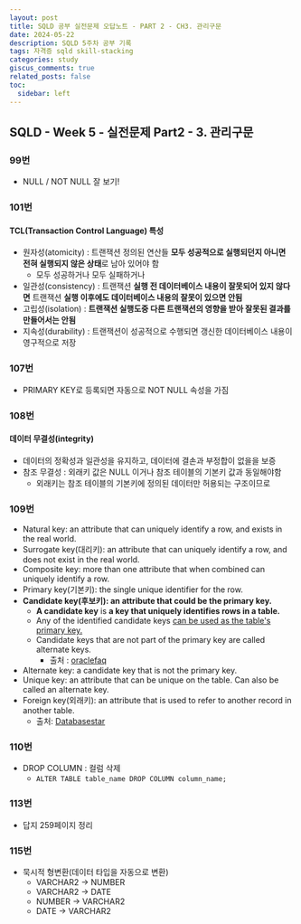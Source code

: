 ```yaml
---
layout: post
title: SQLD 공부 실전문제 오답노트 - PART 2 - CH3. 관리구문
date: 2024-05-22
description: SQLD 5주차 공부 기록
tags: 자격증 sqld skill-stacking
categories: study
giscus_comments: true
related_posts: false
toc:
  sidebar: left
---
```


## SQLD - Week 5 - 실전문제 Part2 - 3. 관리구문

### 99번
- NULL / NOT NULL 잘 보기!


### 101번
#### TCL(Transaction Control Language) 특성
- 원자성(atomicity) : 트랜잭션 정의된 연산들 **모두 성공적으로 실행되던지 아니면 전혀 실행되지 않은 상태**로 남아 있어야 함
    - 모두 성공하거나 모두 실패하거나
- 일관성(consistency) : 트랜잭션 **실행 전 데이터베이스 내용이 잘못되어 있지 않다면** 트랜잭션 **실행 이후에도 데이터베이스 내용의 잘못이 있으면 안됨**
- 고립성(isolation) : **트랜잭션 실행도중 다른 트랜잭션의 영향을 받아 잘못된 결과를 만들어서는 안됨**
- 지속성(durability) : 트랜잭션이 성공적으로 수행되면 갱신한 데이터베이스 내용이 영구적으로 저장

### 107번
- PRIMARY KEY로 등록되면 자동으로 NOT NULL 속성을 가짐

### 108번
#### 데이터 무결성(integrity)
- 데이터의 정확성과 일관성을 유지하고, 데이터에 결손과 부정합이 없을을 보증
- 참조 무결성 : 외래키 값은 NULL 이거나 참조 테이블의 기본키 값과 동일해야함
	- 외래키는 참조 테이블의 기본키에 정의된 데이터만 허용되는 구조이므로

### 109번

- Natural key: an attribute that can uniquely identify a row, and exists in the real world.
- Surrogate key(대리키): an attribute that can uniquely identify a row, and does not exist in the real world.
- Composite key: more than one attribute that when combined can uniquely identify a row.
- Primary key(기본키): the single unique identifier for the row.
- **Candidate key(후보키): an attribute that could be the primary key.**
    - **A candidate key** is **a key that uniquely identifies rows in a table.** 
    - Any of the identified candidate keys <u>can be used as the table's primary key.</u> 
    - Candidate keys that are not part of the primary key are called alternate keys. 
        - 출처 : [oraclefaq](https://www.orafaq.com/wiki/Candidate_key)
- Alternate key: a candidate key that is not the primary key.
- Unique key: an attribute that can be unique on the table. Can also be called an alternate key.
- Foreign key(외래키): an attribute that is used to refer to another record in another table.
    - 출처: [Databasestar](https://www.databasestar.com/database-keys/#:~:text=Surrogate%20key%3A%20an%20attribute%20that,could%20be%20the%20primary%20key.)


### 110번
- DROP COLUMN : 컬럼 삭제
    - `ALTER TABLE table_name DROP COLUMN column_name;`

### 113번
- 답지 259페이지 정리

### 115번
- 묵시적 형변환(데이터 타입을 자동으로 변환)
	- VARCHAR2 → NUMBER
	- VARCHAR2 → DATE
	- NUMBER → VARCHAR2
	- DATE → VARCHAR2


